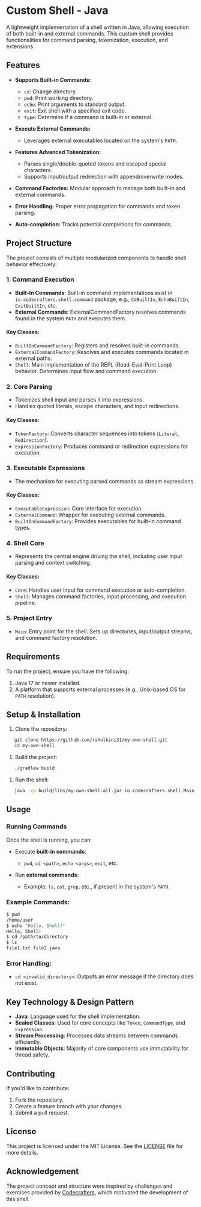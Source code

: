 # Custom Shell - Java
A lightweight implementation of a shell written in Java, allowing execution of both built-in and external commands. This custom shell provides functionalities for command parsing, tokenization, execution, and extensions.
## Features
- **Supports Built-in Commands:**
   - `cd`: Change directory.
   - `pwd`: Print working directory.
   - `echo`: Print arguments to standard output.
   - `exit`: Exit shell with a specified exit code.
   - `type`: Determine if a command is built-in or external.

- **Execute External Commands:**
   - Leverages external executables located on the system's `PATH`.

- **Features Advanced Tokenization:**
   - Parses single/double-quoted tokens and escaped special characters.
   - Supports input/output redirection with append/overwrite modes.

- **Command Factories:** Modular approach to manage both built-in and external commands.
- **Error Handling:** Proper error propagation for commands and token parsing.
- **Auto-completion:** Tracks potential completions for commands.

## Project Structure
The project consists of multiple modularized components to handle shell behavior effectively:
### 1. **Command Execution**
- **Built-In Commands**: Built-in command implementations exist in `io.codecrafters.shell.command` package, e.g., `CdBuiltIn`, `EchoBuiltIn`, `ExitBuiltIn`, etc.
- **External Commands:** ExternalCommandFactory resolves commands found in the system `PATH` and executes them.

#### Key Classes:
- `BuiltInCommandFactory`: Registers and resolves built-in commands.
- `ExternalCommandFactory`: Resolves and executes commands located in external paths.
- `Shell`: Main implementation of the REPL (Read-Eval-Print Loop) behavior. Determines input flow and command execution.

### 2. **Core Parsing**
- Tokenizes shell input and parses it into expressions.
- Handles quoted literals, escape characters, and input redirections.

#### Key Classes:
- `TokenFactory`: Converts character sequences into tokens (`Literal`, `Redirection`).
- `ExpressionFactory`: Produces command or redirection expressions for execution.

### 3. **Executable Expressions**
- The mechanism for executing parsed commands as stream expressions.

#### Key Classes:
- `ExecutableExpression`: Core interface for execution.
- `ExternalCommand`: Wrapper for executing external commands.
- `BuiltInCommandFactory`: Provides executables for built-in command types.

### 4. **Shell Core**
- Represents the central engine driving the shell, including user input parsing and context switching.

#### Key Classes:
- `Core`: Handles user input for command execution or auto-completion.
- `Shell`: Manages command factories, input processing, and execution pipeline.

### 5. **Project Entry**
- `Main`: Entry point for the shell. Sets up directories, input/output streams, and command factory resolution.

## Requirements
To run the project, ensure you have the following:
1. Java 17 or newer installed.
2. A platform that supports external processes (e.g., Unix-based OS for `PATH` resolution).

## Setup & Installation
1. Clone the repository:
``` bash
   git clone https://github.com/rahulkini31/my-own-shell.git
   cd my-own-shell
```
1. Build the project:
``` bash
   ./gradlew build
```
1. Run the shell:
``` bash
   java -cp build/libs/my-own-shell-all.jar io.codecrafters.shell.Main
```
## Usage
### Running Commands
Once the shell is running, you can:
- Execute **built-in commands**:
   - `pwd`, `cd <path>`, `echo <args>`, `exit`, etc.

- Run **external commands**:
   - Example: `ls`, `cat`, `grep`, etc., if present in the system's `PATH`.

### Example Commands:
``` bash
$ pwd
/home/user
$ echo "Hello, Shell!"
Hello, Shell!
$ cd /path/to/directory
$ ls
file1.txt file2.java
```
### Error Handling:
- `cd <invalid_directory>`: Outputs an error message if the directory does not exist.

## Key Technology & Design Pattern
- **Java**: Language used for the shell implementation.
- **Sealed Classes**: Used for core concepts like `Token`, `CommandType`, and `Expression`.
- **Stream Processing**: Processes data streams between commands efficiently.
- **Immutable Objects**: Majority of core components use immutability for thread safety.

## Contributing
If you'd like to contribute:
1. Fork the repository.
2. Create a feature branch with your changes.
3. Submit a pull request.

## License
This project is licensed under the MIT License. See the [LICENSE](LICENSE) file for more details.
## Acknowledgement
The project concept and structure were inspired by challenges and exercises provided by [Codecrafters](https://codecrafters.io), which motivated the development of this shell.
